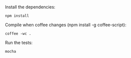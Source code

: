 Install the dependencies:

    npm install

Compile when coffee changes (npm install -g coffee-script):

    coffee -wc .

Run the tests:

    mocha
